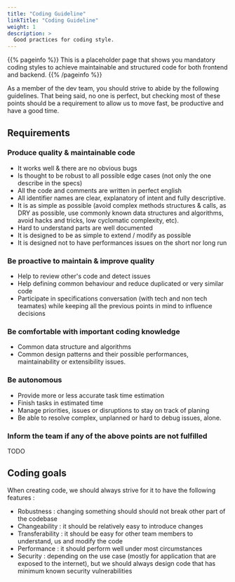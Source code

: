 ```yaml
---
title: "Coding Guideline"
linkTitle: "Coding Guideline"
weight: 1
description: >
  Good practices for coding style.
---
```


{{% pageinfo %}}
This is a placeholder page that shows you mandatory coding styles to achieve maintainable and structured code for both frontend and backend.
{{% /pageinfo %}}

As a member of the dev team, you should strive to abide by the following guidelines. That being said, no one is perfect, but checking most of these points should be a requirement to allow us to move fast, be productive and have a good time.

## Requirements

### Produce quality & maintainable code

* It works well & there are no obvious bugs
* Is thought to be robust to all possible edge cases (not only the one describe in the specs)
* All the code and comments are written in perfect english
* All identifier names are clear, explanatory of intent and fully descriptive.
* It is as simple as possible (avoid complex methods structures & calls, as DRY as possible, use commonly known data structures and algorithms, avoid hacks and tricks, low cyclomatic complexity, etc).
* Hard to understand parts are well documented
* It is designed to be as simple to extend / modify as possible
* It is designed not to have performances issues on the short nor long run

### Be proactive to maintain & improve quality

* Help to review other's code and detect issues
* Help defining common behaviour and reduce duplicated or very similar code
* Participate in specifications conversation (with tech and non tech teamates) while keeping all the previous points in mind to influence decisions

### Be comfortable with important coding knowledge

* Common data structure and algorithms
* Common design patterns and their possible performances, maintainability or extensibility issues.

### Be autonomous

* Provide more or less accurate task time estimation
* Finish tasks in estimated time
* Manage priorities, issues or disruptions to stay on track of planing
* Be able to resolve complex, unplanned or hard to debug issues, alone.

### Inform the team if any of the above points are not fulfilled

TODO

## Coding goals

When creating code, we should always strive for it to have the following features :

* Robustness : changing something should should not break other part of the codebase
* Changeability : it should be relatively easy to introduce changes
* Transferability : it should be easy for other team members to understand, us and modify the code
* Performance : it should perform well under most circumstances
* Security : depending on the use case (mostly for application that are exposed to the internet), but we should always design code that has minimum known security vulnerabilities